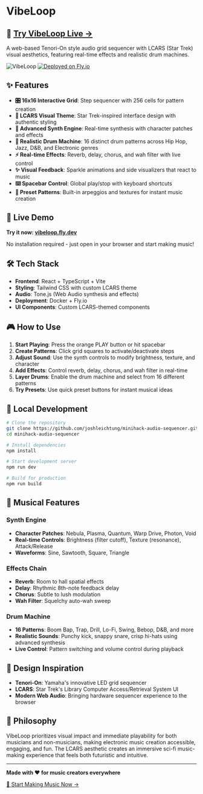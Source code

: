 # VibeLoop

## 🎵 **[Try VibeLoop Live →](https://vibeloop.fly.dev/)**

A web-based Tenori-On style audio grid sequencer with LCARS (Star Trek) visual aesthetics, featuring real-time effects and realistic drum machines.

![VibeLoop](https://img.shields.io/badge/Status-Live-brightgreen?style=for-the-badge)
[![Deployed on Fly.io](https://img.shields.io/badge/Deployed%20on-Fly.io-purple?style=for-the-badge)](https://vibeloop.fly.dev/)

## ✨ Features

- **🎛️ 16x16 Interactive Grid**: Step sequencer with 256 cells for pattern creation
- **🎨 LCARS Visual Theme**: Star Trek-inspired interface design with authentic styling
- **🎹 Advanced Synth Engine**: Real-time synthesis with character patches and effects
- **🥁 Realistic Drum Machine**: 16 distinct drum patterns across Hip Hop, Jazz, D&B, and Electronic genres
- **⚡ Real-time Effects**: Reverb, delay, chorus, and wah filter with live control
- **✨ Visual Feedback**: Sparkle animations and side visualizers that react to music
- **⌨️ Spacebar Control**: Global play/stop with keyboard shortcuts
- **🎵 Preset Patterns**: Built-in arpeggios and textures for instant music creation

## 🚀 Live Demo

**Try it now: [vibeloop.fly.dev](https://vibeloop.fly.dev/)**

No installation required - just open in your browser and start making music!

## 🛠️ Tech Stack

- **Frontend**: React + TypeScript + Vite
- **Styling**: Tailwind CSS with custom LCARS theme
- **Audio**: Tone.js (Web Audio synthesis and effects)
- **Deployment**: Docker + Fly.io
- **UI Components**: Custom LCARS-themed components

## 🎮 How to Use

1. **Start Playing**: Press the orange PLAY button or hit spacebar
2. **Create Patterns**: Click grid squares to activate/deactivate steps
3. **Adjust Sound**: Use the synth controls to modify brightness, texture, and character
4. **Add Effects**: Control reverb, delay, chorus, and wah filter in real-time
5. **Layer Drums**: Enable the drum machine and select from 16 different patterns
6. **Try Presets**: Use quick preset buttons for instant musical ideas

## 🔧 Local Development

```bash
# Clone the repository
git clone https://github.com/joshleichtung/minihack-audio-sequencer.git
cd minihack-audio-sequencer

# Install dependencies
npm install

# Start development server
npm run dev

# Build for production
npm run build
```

## 🎵 Musical Features

### Synth Engine
- **Character Patches**: Nebula, Plasma, Quantum, Warp Drive, Photon, Void
- **Real-time Controls**: Brightness (filter cutoff), Texture (resonance), Attack/Release
- **Waveforms**: Sine, Sawtooth, Square, Triangle

### Effects Chain
- **Reverb**: Room to hall spatial effects
- **Delay**: Rhythmic 8th-note feedback delay
- **Chorus**: Subtle to lush modulation
- **Wah Filter**: Squelchy auto-wah sweep

### Drum Machine
- **16 Patterns**: Boom Bap, Trap, Drill, Lo-Fi, Swing, Bebop, D&B, and more
- **Realistic Sounds**: Punchy kick, snappy snare, crisp hi-hats using advanced synthesis
- **Live Control**: Pattern switching and volume control during playback

## 🎨 Design Inspiration

- **Tenori-On**: Yamaha's innovative LED grid sequencer
- **LCARS**: Star Trek's Library Computer Access/Retrieval System UI
- **Modern Web Audio**: Bringing hardware sequencer experience to the browser

## 🌟 Philosophy

VibeLoop prioritizes visual impact and immediate playability for both musicians and non-musicians, making electronic music creation accessible, engaging, and fun. The LCARS aesthetic creates an immersive sci-fi music-making experience that feels both futuristic and intuitive.

---

**Made with ❤️ for music creators everywhere**

[🎵 Start Making Music Now →](https://vibeloop.fly.dev/)